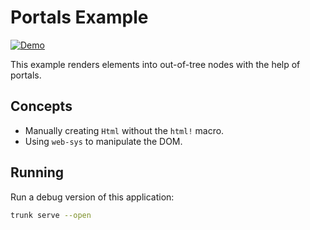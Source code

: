 # Portals Example

[![Demo](https://img.shields.io/website?label=demo&url=https%3A%2F%2Fexamples.yew.rs%2Fportals)](https://examples.yew.rs/portals)

This example renders elements into out-of-tree nodes with the help of portals.

## Concepts

- Manually creating `Html` without the `html!` macro.
- Using `web-sys` to manipulate the DOM.

## Running

Run a debug version of this application:

```bash
trunk serve --open
```